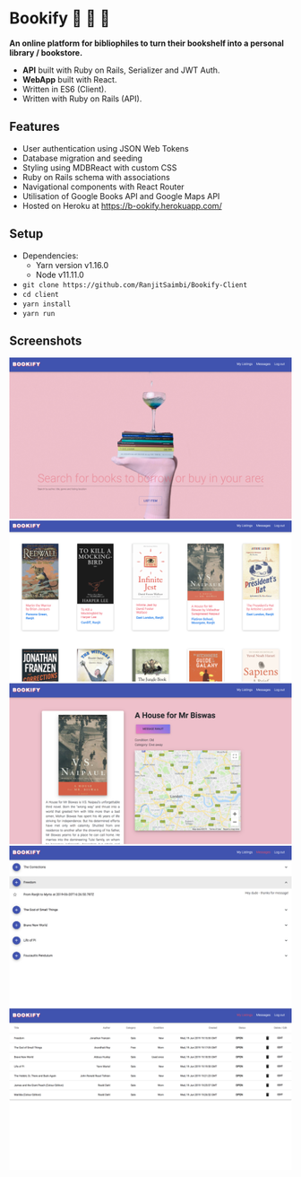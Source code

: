 # Bookify :blue_book: :closed_book: :orange_book:

**An online platform for bibliophiles to turn their bookshelf into a personal library / bookstore.**

- **API** built with Ruby on Rails, Serializer and JWT Auth.
- **WebApp** built with React.
- Written in ES6 (Client).
- Written with Ruby on Rails (API).

## Features

- User authentication using JSON Web Tokens
- Database migration and seeding
- Styling using MDBReact with custom CSS
- Ruby on Rails schema with associations
- Navigational components with React Router
- Utilisation of Google Books API and Google Maps API
- Hosted on Heroku at https://b-ookify.herokuapp.com/

## Setup

- Dependencies:
  - Yarn version v1.16.0
  - Node v11.11.0
- `git clone https://github.com/RanjitSaimbi/Bookify-Client`
- `cd client`
- `yarn install`
- `yarn run`

## Screenshots

![Homepage](public/home.png "Homepage")
![Books](public/books_view.png "Books")
![Individual](public/individual_book_view.png "Individual")
![Messages](public/messages.png "Messages")
![Dashboard](public/dashboard.png "Dashboard")
